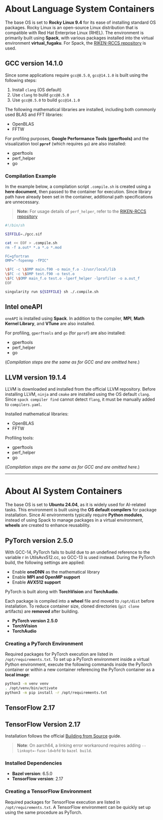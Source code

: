 # **About Language System Containers**

The base OS is set to **Rocky Linux 9.4** for its ease of installing standard OS packages. Rocky Linux is an open-source Linux distribution that is compatible with Red Hat Enterprise Linux (RHEL). The environment is primarily built using **Spack**, with various packages installed into the virtual environment **virtual_fugaku**. For Spack, the [RIKEN-RCCS repository](https://github.com/RIKEN-RCCS/spack.git) is used.  

## **GCC version 14.1.0**

Since some applications require `gcc@8.5.0`, `gcc@14.1.0` is built using the following steps:  

1. Install `clang` (OS default)  
2. Use `clang` to build `gcc@8.5.0`  
3. Use `gcc@8.5.0` to build `gcc@14.1.0`  

The following mathematical libraries are installed, including both commonly used BLAS and FFT libraries:

- OpenBLAS  
- FFTW  

For profiling purposes, **Google Performance Tools (gperftools)** and the visualization tool **`pprof`** (which requires `go`) are also installed:  

- gperftools  
- perf_helper  
- go  

### **Compilation Example**

In the example below, a compilation script `.compile.sh` is created using a **here document**, then passed to the container for execution.  Since library path have already been set in the container, additional path specifications are unnecessary.  

> **Note:** For usage details of `perf_helper`, refer to the [RIKEN-RCCS repository](https://github.com/RIKEN-RCCS/perf_helper)

```sh
#!/bin/sh

SIFFILE=./gcc.sif

cat << EOF > .compile.sh
rm -f a.out* *.a *.o *.mod

FC=gfortran
OMP="-fopenmp -fPIC"

\$FC -c \$OMP main.f90 -o main_f.o -J/usr/local/lib
\$FC -c \$OMP test.f90 -o test.o
\$FC \$OMP main_f.o test.o -lperf_helper -lprofiler -o a.out_f
EOF

singularity run ${SIFFILE} sh ./.compile.sh
```

## **Intel oneAPI**

`oneAPI` is installed using **Spack**.
In addition to the compiler, **MPI**, **Math Kernel Library**, and **VTune** are also installed.

For profiling, `gperftools` and `go` (for `pprof`) are also installed:  
- gperftools  
- perf_helper  
- go  

(*Compilation steps are the same as for GCC and are omitted here.*)  

## **LLVM version 19.1.4**

LLVM is downloaded and installed from the official LLVM repository.  Before installing LLVM, `ninja` and `cmake` are installed using the OS default `clang`.  Since `spack compiler find` cannot detect `flang`, it must be manually added to `compilers.yaml`.  

Installed mathematical libraries:  

- OpenBLAS  
- FFTW  

Profiling tools:  

- gperftools  
- perf_helper  
- go  

(*Compilation steps are the same as for GCC and are omitted here.*)  

---

# **About AI System Containers**

The base OS is set to **Ubuntu 24.04**, as it is widely used for AI-related tasks.
This environment is built using the **OS default compilers** for package installation.
Since AI environments typically require **Python modules**, instead of using Spack to manage packages in a virtual environment, **wheels** are created to enhance reusability.  

## **PyTorch version 2.5.0**

With GCC-14, PyTorch fails to build due to an undefined reference to the variable r in UtilsAvx512.cc, so GCC-13 is used instead.
During the PyTorch build, the following settings are applied:  

- Enable **oneDNN** as the mathematical library  
- Enable **MPI and OpenMP support**  
- Enable **AVX512 support**  

PyTorch is built along with **TorchVision** and **TorchAudio**.  

Each package is compiled into a **wheel** file and moved to `/opt/dist` before installation.
To reduce container size, cloned directories (`git clone` artifacts) are **removed** after building.  

- **PyTorch version 2.5.0**  
- **TorchVision**  
- **TorchAudio**  

### **Creating a PyTorch Environment**

Required packages for PyTorch execution are listed in `/opt/requirements.txt`.
To set up a PyTorch environment inside a virtual Python environment, execute the following commands inside the PyTorch container or within a new container referencing the PyTorch container as a **local image**:

```sh
python3 -m venv venv
. /opt/venv/bin/activate
python3 -m pip install -r /opt/requirements.txt
```

## **TensorFlow 2.17**

## TensorFlow Version 2.17

Installation follows the official [Building from Source](https://www.tensorflow.org/install/source?hl=ja) guide.

> **Note**: On aarch64, a linking error workaround requires adding `--linkopt=-fuse-ld=bfd` to `bazel build`.

### Installed Dependencies
- **Bazel version**: 6.5.0
- **TensorFlow version**: 2.17

### Creating a TensorFlow Environment
Required packages for TensorFlow execution are listed in `/opt/requirements.txt`.
A TensorFlow environment can be quickly set up using the same procedure as PyTorch.
